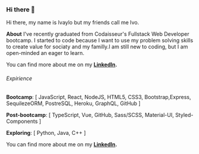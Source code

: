 ### Hi there 👋

Hi there, my name is Ivaylo but my friends call me Ivo.

**About** I've recently graduated from Codaisseur's Fullstack Web Developer bootcamp. I started to code because I want to use my problem solving skills to 
create value for sociaty and my familly.I am still new to coding, but I am open-minded an eager to learn.

You can find more about me on my **[LinkedIn](https://www.linkedin.com/in/ivaylo-ivo-yankov/).**

###### Expirience

**Bootcamp**: [ JavaScript, React, NodeJS, HTML5, CSS3, Bootstrap,Express, SequilezeORM, PostreSQL, Heroku, GraphQL, GitHub ]

**Post-bootcamp**: [ TypeScript, Vue, GitHub, Sass/SCSS, Material-UI, Styled-Components ]
    
**Exploring**: [ Python, Java, C++ ]
    
You can find more about me on my **[LinkedIn](https://www.linkedin.com/in/ivaylo-ivo-yankov/).**
<!--
**mayallzObject/mayallzObject** is a ✨ _special_ ✨ repository because its `README.md` (this file) appears on your GitHub profile.


point_left Always happy to hear from you via email as well!

Here are some ideas to get you started:

- 🔭 I’m currently working on ...
- 🌱 I’m currently learning ...
- 👯 I’m looking to collaborate on ...
- 🤔 I’m looking for help with ...
- 💬 Ask me about ...
- 📫 How to reach me: ...
- 😄 Pronouns: ...
- ⚡ Fun fact: ...
-->
